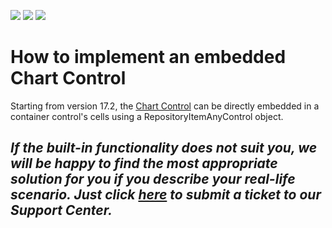 <!-- default badges list -->
![](https://img.shields.io/endpoint?url=https://codecentral.devexpress.com/api/v1/VersionRange/128629478/17.2.3%2B)
[![](https://img.shields.io/badge/Open_in_DevExpress_Support_Center-FF7200?style=flat-square&logo=DevExpress&logoColor=white)](https://supportcenter.devexpress.com/ticket/details/T186700)
[![](https://img.shields.io/badge/📖_How_to_use_DevExpress_Examples-e9f6fc?style=flat-square)](https://docs.devexpress.com/GeneralInformation/403183)
<!-- default badges end -->
# How to implement an embedded Chart Control


Starting from version 17.2, the <a href="https://documentation.devexpress.com/#WindowsForms/CustomDocument8117">Chart Control</a> can be directly embedded in a container control's cells using a RepositoryItemAnyControl object.

## ***If the built-in functionality does not suit you, we will be happy to find the most appropriate solution for you if you describe your real-life scenario. Just click <a href="https://www.devexpress.com/Support/Center/Question/Create">here</a> to submit a ticket to our Support Center.***
